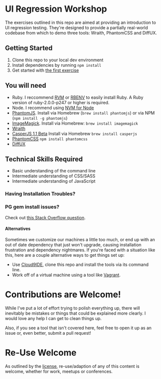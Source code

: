 UI Regression Workshop
============

The exercises outlined in this repo are aimed at providing an introduction to UI regression testing. They're designed to provide a partially real-world codebase from which to demo three tools: Wraith, PhantomCSS and DiffUX.

## Getting Started

1. Clone this repo to your local dev environment
2. Install dependencies by running `npm install`
3. Get started with [the first exercise](./exercises/1-Wraith.md)

## You will need

- Ruby. I reccommend [RVM](http://rvm.io/) or [RBENV](http://rbenv.org/) to easily install Ruby. A Ruby version of ruby-2.0.0-p247 or higher is required.
- Node. I recommend using [NVM for Node](https://github.com/creationix/nvm)
- [PhantomJS](http://phantomjs.org/). Install via Homebrew (`brew install phantomjs`) or via NPM (`npm install -g phantomjs`)
- [ImageMagick](http://www.imagemagick.org/). Install via Homebrew: `brew install imagemagick`
- [Wraith](https://github.com/BBC-News/wraith/#installation)
- [CasperJS 1.1 Beta](http://docs.casperjs.org/en/latest/installation.html) Install via Homebrew `brew install casperjs`
- [PhantomCSS](https://github.com/Huddle/PhantomCSS) `npm install phantomcss`
- [DiffUX](https://github.com/diffux/diffux#mac-os-x-using-homebrew)

## Technical Skills Required

- Basic understanding of the command line
- Intermediate understanding of CSS/SASS
- Intermediate understanding of JavaScript

### Having Installation Troubles?

### PG gem install issues?

Check out [this Stack Overflow question](http://stackoverflow.com/questions/19262312/installing-pg-gem-failure-to-build-native-extension/19620569#19620569).

#### Alternatives

Sometimes we customize our machines a little too much, or end up with an out of date dependency that just won't upgrade, causing installation frustration and dependency nightmares. If you're faced with a situation like this, here are a couple alternative ways to get things set up:

- Use [Cloud9IDE](http://c9.io), clone this repo and install the tools via its command line.
- Work off of a virtual machine using a tool like [Vagrant](https://www.vagrantup.com/).

# Contributions are Welcome!

While I've put a lot of effort trying to polish everything up, there will inevitably be mistakes or things that could be explained more clearly. I would love any help I can get to clean things up.

Also, if you see a tool that isn't covered here, feel free to open it up as an issue or, even better, submit a pull request!

# Re-Use Welcome

As outlined by the [license](https://github.com/klamping/UIRegression/blob/master/LICENSE), re-use/adaption of any of this content is welcome, whether for work, meetups or conferences.
